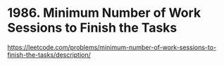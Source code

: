 # 1986. Minimum Number of Work Sessions to Finish the Tasks

https://leetcode.com/problems/minimum-number-of-work-sessions-to-finish-the-tasks/description/